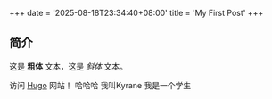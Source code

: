 +++
date = '2025-08-18T23:34:40+08:00'
title = 'My First Post'
+++

## 简介

这是 **粗体** 文本，这是 *斜体* 文本。

访问 [Hugo](https://gohugo.io) 网站！
哈哈哈 我叫Kyrane 我是一个学生